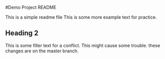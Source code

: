 #Demo Project README

This is a simple readme file
This is some more example text for practice.

## Heading 2

This is some filler text for a conflict. This might cause some trouble.
these changes are on the master branch.
